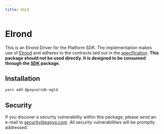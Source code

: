 ```yaml
---
title: EGLD
---
```


# Elrond

This is an Elrond Driver for the Platform SDK. The implementation makes use of [Elrond](https://elrond.com/) and adheres to the contracts laid out in the [specification](/docs/specification.md). **This package should not be used directly. It is designed to be consumed through the [SDK](/docs/sdk.md) package.**

## Installation

```bash
yarn add @payvo/sdk-egld
```

## Security

If you discover a security vulnerability within this package, please send an e-mail to [security@payvo.com](mailto:security@payvo.com). All security vulnerabilities will be promptly addressed.
